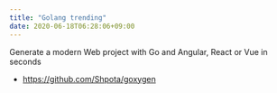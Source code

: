 ```yaml
---
title: "Golang trending"
date: 2020-06-18T06:28:06+09:00
---
```


Generate a modern Web project with Go and Angular, React or Vue in seconds
 - https://github.com/Shpota/goxygen

